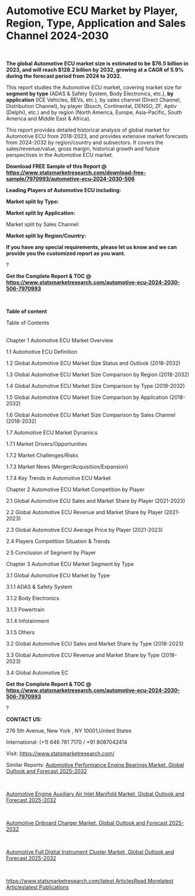 <h1>Automotive ECU Market by Player, Region, Type, Application and Sales Channel 2024-2030</h1><br/><p><strong>The global Automotive ECU market size is estimated to be $76.5 billion in 2023, and will reach $128.2 billion by 2032, growing at a <strong>CAGR</strong> of 5.9% during the forecast period from 2024 to 2032.</strong></p>
 
 
 
 <p>This report studies the Automotive ECU market, covering market size for <strong>segment by type</strong> (ADAS & Safety System, Body Electronics, etc.), <strong>by application</strong> (ICE Vehicles, BEVs, etc.), by sales channel (Direct Channel, Distribution Channel), by player (Bosch, Continental, DENSO, ZF, Aptiv (Delphi), etc.) and by region (North America, Europe, Asia-Pacific, South America and Middle East & Africa).</p>
 
 
 
 <p>This report provides detailed historical analysis of global market for Automotive ECU from 2018-2023, and provides extensive market forecasts from 2024-2032 by region/country and subsectors. It covers the sales/revenue/value, gross margin, historical growth and future perspectives in the Automotive ECU market.</p>
 
 
 
 <p><strong>Download FREE Sample of this Report @ <a href="https://www.statsmarketresearch.com/download-free-sample/7970993/automotive-ecu-2024-2030-506">https://www.statsmarketresearch.com/download-free-sample/7970993/automotive-ecu-2024-2030-506</a></strong></p>
 
 
 
 <p><strong>Leading Players of Automotive ECU including:</strong></p>
 
 
 
 <p><strong>Market split by Type:</strong></p>
 
 
 
 <p><strong>Market split <strong>by Application</strong>:</strong></p>
 
 
 
 <p>Market split by Sales Channel:</p>
 
 
 
 <p><strong>Market split by Region/Country:</strong></p>
 
 
 
 <p><strong>If you have any special requirements, please let us know and we can provide you the customized report as you want.</strong></p>
 
 
 
 <p>? </p>
 
 
 
 <div><b>Get the Complete Report & TOC @ <a href="https://www.statsmarketresearch.com/automotive-ecu-2024-2030-506-7970993">https://www.statsmarketresearch.com/automotive-ecu-2024-2030-506-7970993</a></b></div>
 
 
 
 <p><br />
 
 <b>Table of content</b></p>
 
 
 
 <p>Table of Contents<br />
 
 <br />
 
 Chapter 1 Automotive ECU Market Overview<br />
 
 1.1 Automotive ECU Definition<br />
 
 1.2 Global Automotive ECU Market Size Status and Outlook (2018-2032)<br />
 
 1.3 Global Automotive ECU Market Size Comparison by Region (2018-2032)<br />
 
 1.4 Global Automotive ECU Market Size Comparison by Type (2018-2032)<br />
 
 1.5 Global Automotive ECU Market Size Comparison by Application (2018-2032)<br />
 
 1.6 Global Automotive ECU Market Size Comparison by Sales Channel (2018-2032)<br />
 
 1.7 Automotive ECU Market Dynamics<br />
 
 1.7.1 Market Drivers/Opportunities<br />
 
 1.7.2 Market Challenges/Risks<br />
 
 1.7.3 Market News (Merger/Acquisition/Expansion)<br />
 
 1.7.4 Key Trends in Automotive ECU Market<br />
 
 Chapter 2 Automotive ECU Market Competition by Player<br />
 
 2.1 Global Automotive ECU Sales and Market Share by Player (2021-2023)<br />
 
 2.2 Global Automotive ECU Revenue and Market Share by Player (2021-2023)<br />
 
 2.3 Global Automotive ECU Average Price by Player (2021-2023)<br />
 
 2.4 Players Competition Situation & Trends<br />
 
 2.5 Conclusion of Segment by Player<br />
 
 Chapter 3 Automotive ECU Market Segment by Type<br />
 
 3.1 Global Automotive ECU Market by Type<br />
 
 3.1.1 ADAS & Safety System<br />
 
 3.1.2 Body Electronics<br />
 
 3.1.3 Powertrain<br />
 
 3.1.4 Infotainment<br />
 
 3.1.5 Others<br />
 
 3.2 Global Automotive ECU Sales and Market Share by Type (2018-2023)<br />
 
 3.3 Global Automotive ECU Revenue and Market Share by Type (2018-2023)<br />
 
 3.4 Global Automotive EC</p>
 
 
 
 <div><b>Get the Complete Report & TOC @ <a href="https://www.statsmarketresearch.com/automotive-ecu-2024-2030-506-7970993">https://www.statsmarketresearch.com/automotive-ecu-2024-2030-506-7970993</a></b></div>
 
 
 
 <p>? </p>
 
 
 
 <p><b>CONTACT US:</b><br />
 
 276 5th Avenue, New York , NY 10001,United States<br />
 
 International: (+1) 646 781 7170 / +91 8087042414<br />
 
 Visit: <a href="https://www.statsmarketresearch.com/">https://www.statsmarketresearch.com/</a><br />
 
 Similar Reports: <a href="https://www.statsmarketresearch.com/automotive-ecu-2024-2030-506-7970993">Automotive Performance Engine Bearings Market, Global Outlook and Forecast 2025-2032</a><br />
 
 <br />
 
 <a href="https://www.statsmarketresearch.com/automotive-ecu-2024-2030-506-7970993">Automotive Engine Auxiliary Air Inlet Manifold Market, Global Outlook and Forecast 2025-2032</a><br />
 
 <br />
 
 <a href="https://www.statsmarketresearch.com/automotive-ecu-2024-2030-506-7970993">Automotive Onboard Charger Market, Global Outlook and Forecast 2025-2032</a><br />
 
 <br />
 
 <a href="https://www.statsmarketresearch.com/automotive-ecu-2024-2030-506-7970993">Automotive Full Digital Instrument Cluster Market, Global Outlook and Forecast 2025-2032</a><br />
 
 <br />
 
 <a href="https://gyeongbokgung.com">https://www.statsmarketresearch.com/</a><a href="https://hallyeomaritime.com">latest Articles</a><a href="https://jingwansa.com">Read More</a><a href="https://nguoiviet.jp/">latest Articles</a><a href="https://www.intelmarketresearch.com/">latest Publications</a></p>